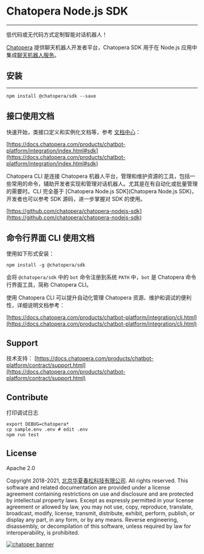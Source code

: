 # Chatopera Node.js SDK

---

低代码或无代码方式定制智能对话机器人！

[Chatopera](https://www.chatopera.com/) 提供聊天机器人开发者平台，Chatopera SDK 用于在 Node.js 应用中集成[聊天机器人服务](https://bot.chatopera.com/)。

## 安装

---

```
npm install @chatopera/sdk --save
```

## 接口使用文档

快速开始，类接口定义和实例化文档等，参考 [文档中心](https://docs.chatopera.com/products/chatbot-platform/integration/index.html#sdk)：

[https://docs.chatopera.com/products/chatbot-platform/integration/index.html#sdk](https://docs.chatopera.com/products/chatbot-platform/integration/index.html#sdk)

Chatopera CLI 是连接 Chatopera 机器人平台，管理和维护资源的工具，包括一些常用的命令，辅助开发者实现和管理对话机器人。尤其是在有自动化或批量管理的需要时。CLI 完全基于 [Chatopera Node.js SDK](Chatopera Node.js SDK)，开发者也可以参考 SDK 源码，进一步掌握对 SDK 的使用。

[https://github.com/chatopera/chatopera-nodejs-sdk](https://github.com/chatopera/chatopera-nodejs-sdk)

## 命令行界面 CLI 使用文档

使用如下形式安装：

```
npm install -g @chatopera/sdk
```

会将 `@chatopera/sdk` 中的 `bot` 命令注册到系统 `PATH` 中，`bot` 是 Chatopera 命令行界面工具，简称 Chatopera CLI。

使用 Chatopera CLI 可以提升自动化管理 Chatopera 资源、维护和调试的便利性，详细说明文档参考：

[https://docs.chatopera.com/products/chatbot-platform/integration/cli.html](https://docs.chatopera.com/products/chatbot-platform/integration/cli.html)

## Support

技术支持：
[https://docs.chatopera.com/products/chatbot-platform/contract/support.html](https://docs.chatopera.com/products/chatbot-platform/contract/support.html)

## Contribute

打印调试日志

```
export DEBUG=chatopera*
cp sample.env .env # edit .env
npm run test
```

## License

Apache 2.0

Copyright 2018-2021, [北京华夏春松科技有限公司](https://www.chatopera.com/). All rights reserved. This software and related documentation are provided under a license agreement containing restrictions on use and disclosure and are protected by intellectual property laws. Except as expressly permitted in your license agreement or allowed by law, you may not use, copy, reproduce, translate, broadcast, modify, license, transmit, distribute, exhibit, perform, publish, or display any part, in any form, or by any means. Reverse engineering, disassembly, or decompilation of this software, unless required by law for interoperability, is prohibited.

[![chatoper banner][co-banner-image]][co-url]

[co-banner-image]: https://user-images.githubusercontent.com/3538629/42383104-da925942-8168-11e8-8195-868d5fcec170.png
[co-url]: https://www.chatopera.com
